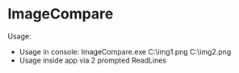 # ImageCompare
Usage:
 - Usage in console: ImageCompare.exe C:\img1.png C:\img2.png
 - Usage inside app via 2 prompted ReadLines
